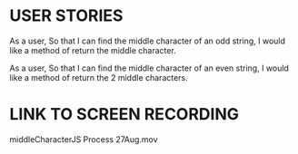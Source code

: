 # USER STORIES

As a user,
So that I can find the middle character of an odd string,
I would like a method of return the middle character.

As a user,
So that I can find the middle character of an even string,
I would like a method of return the 2 middle characters.

# LINK TO SCREEN RECORDING

middleCharacterJS Process 27Aug.mov
